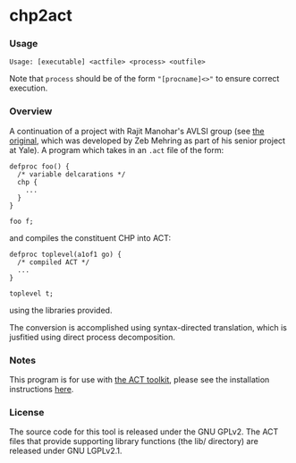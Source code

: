 # chp2act

### Usage

```
Usage: [executable] <actfile> <process> <outfile>
```
Note that `process` should be of the form `"[procname]<>"` to ensure correct execution.

### Overview

A continuation of a project with Rajit Manohar's AVLSI group (see [the original](https://github.com/zebmehring/ADCO), which was developed by Zeb Mehring as part of his senior project at Yale). A program which takes in an `.act` file of the form:
```
defproc foo() {
  /* variable delcarations */
  chp {
    ...
  }
}

foo f;
```
and compiles the constituent CHP into ACT:
```
defproc toplevel(a1of1 go) {
  /* compiled ACT */
  ...
}

toplevel t;
```
using the libraries provided.

The conversion is accomplished using syntax-directed translation, which is jusfitied using direct process decomposition.

### Notes

This program is for use with [the ACT toolkit](https://github.com/asyncvlsi/act), please see the installation instructions [here](http://avlsi.csl.yale.edu/act/doku.php?id=install).

### License

The source code for this tool is released under the GNU GPLv2. The ACT files
that provide supporting library functions (the lib/ directory) are released under GNU LGPLv2.1.
